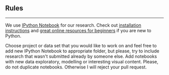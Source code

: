 ## Rules

---

We use <a href="http://opentechschool.github.io/python-data-intro/core/notebook.html">IPython Notebook</a> for our research. Check out <a href="./help/install.md">installation instructions</a> and <a href="./help/online_python.md">great online resources for beginners</a> if you are new to Python.
<p>Choose project or data set that you would like to work on and feel free to add new IPython Notebook to appropriate folder, but please, try to include research that wasn't submitted already by someone else. Add notebooks with new data exploratory, modelling or interesting visual content. Please, do not duplicate notebooks. Otherwise I will reject your pull request.

